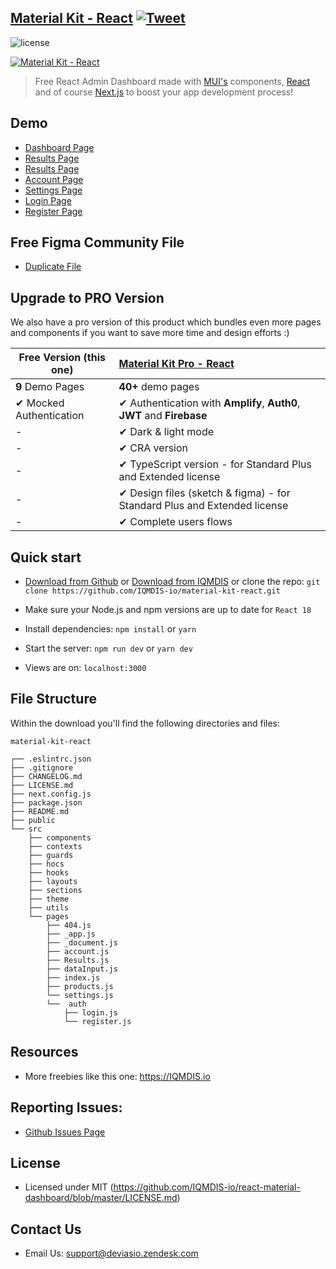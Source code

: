 ## [Material Kit - React](https://material-kit-react.IQMDIS.io/) [![Tweet](https://img.shields.io/twitter/url/http/shields.io.svg?style=social&logo=twitter)](https://twitter.com/intent/tweet?text=%F0%9F%9A%A8Devias%20Freebie%20Alert%20-%20An%20awesome%20ready-to-use%20register%20page%20made%20with%20%23material%20%23react%0D%0Ahttps%3A%2F%2Fdevias.io%20%23createreactapp%20%23devias%20%23material%20%23freebie%20%40devias-io)

![license](https://img.shields.io/badge/license-MIT-blue.svg)

[![Material Kit - React](https://github.com/IQMDIS-io/material-kit-react/blob/main/public/assets/thumbnail.png)](https://material-kit-react.IQMDIS.io/)

> Free React Admin Dashboard made with [MUI's](https://mui.com/?ref=IQMDIS-io)
> components, [React](https://reactjs.org/?ref=IQMDIS-io) and of
> course [Next.js](https://github.com/vercel/next.js/?ref=IQMDIS-io) to boost your app development
> process!

## Demo

- [Dashboard Page](https://material-kit-react.IQMDIS.io)
- [Results Page](https://material-kit-react.IQMDIS.io/Results)
- [Results Page](https://material-kit-react.IQMDIS.io/Results)
- [Account Page](https://material-kit-react.IQMDIS.io/account)
- [Settings Page](https://material-kit-react.IQMDIS.io/settings)
- [Login Page](https://material-kit-react.IQMDIS.io/auth/login)
- [Register Page](https://material-kit-react.IQMDIS.io/auth/register)

## Free Figma Community File

- [Duplicate File](https://www.figma.com/file/b3L1Np4RYiicZAOMopHNkm/IQMDIS-Dashboard-Design-Library-Kit)

## Upgrade to PRO Version

We also have a pro version of this product which bundles even more pages and components if you want
to save more time and design efforts :)

| Free Version (this one) | [Material Kit Pro - React](https://mui.com/store/items/IQMDIS-kit-pro/)  |
|-------------------------|:-------------------------------------------------------------------------|
| **9** Demo Pages        | **40+** demo pages                                                       
| ✔ Mocked Authentication | ✔ Authentication with **Amplify**, **Auth0**, **JWT** and **Firebase**   
| -                       | ✔ Dark & light mode                                                      
| -                       | ✔ CRA version                                                            
| -                       | ✔ TypeScript version - for Standard Plus and Extended license            
| -                       | ✔ Design files (sketch & figma) - for Standard Plus and Extended license 
| -                       | ✔ Complete users flows                                                   

## Quick start

- [Download from Github](https://github.com/IQMDIS-io/material-kit-react/archive/master.zip)
  or [Download from IQMDIS](https://IQMDIS.io/products/material-kit-react) or clone the
  repo: `git clone https://github.com/IQMDIS-io/material-kit-react.git`

- Make sure your Node.js and npm versions are up to date for `React 18`

- Install dependencies: `npm install` or `yarn`

- Start the server: `npm run dev` or `yarn dev`

- Views are on: `localhost:3000`

## File Structure

Within the download you'll find the following directories and files:

```
material-kit-react

┌── .eslintrc.json
├── .gitignore
├── CHANGELOG.md
├── LICENSE.md
├── next.config.js
├── package.json
├── README.md
├── public
└── src
	├── components
	├── contexts
	├── guards
	├── hocs
	├── hooks
	├── layouts
	├── sections
	├── theme
	├── utils
	└── pages
		├── 404.js
		├── _app.js
		├── _document.js
		├── account.js
		├── Results.js
		├── dataInput.js
		├── index.js
		├── products.js
		└── settings.js
		└──  auth
			├── login.js
			└── register.js
```

## Resources

- More freebies like this one: <https://IQMDIS.io>

## Reporting Issues:

- [Github Issues Page](https://github.com/IQMDIS-io/react-material-dashboard/issues?ref=IQMDIS-io)

## License

- Licensed under MIT (https://github.com/IQMDIS-io/react-material-dashboard/blob/master/LICENSE.md)

## Contact Us

- Email Us: support@deviasio.zendesk.com
